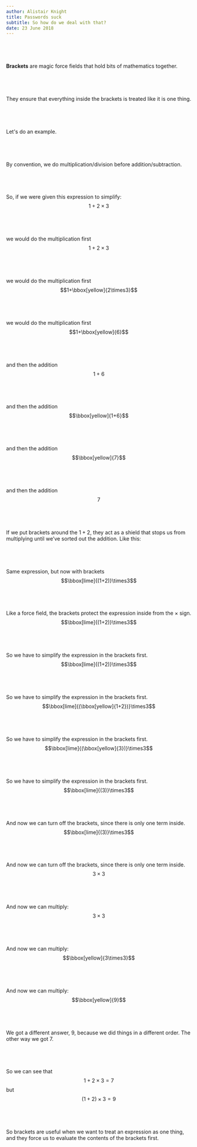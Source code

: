 ```yaml
---
author: Alistair Knight
title: Passwords suck
subtitle: So how do we deal with that?
date: 23 June 2018
---
```

##  
**Brackets** are magic force fields that hold bits of mathematics together.


##  
They ensure that everything inside the brackets is treated like it is one thing.

##  
Let's do an example.


##  
By convention, we do multiplication/division before addition/subtraction.


##  
So, if we were given this expression to simplify:
$$1+2\times3$$


##  
we would do the multiplication first
$$1+2\times3$$


##  
we would do the multiplication first
$$1+\bbox[yellow]{2\times3}$$


##  
we would do the multiplication first
$$1+\bbox[yellow]{6}$$


##  
and then the addition
$$1+6$$


##  
and then the addition
$$\bbox[yellow]{1+6}$$


##  
and then the addition
$$\bbox[yellow]{7}$$


##  
and then the addition
$$7$$


##  
If we put brackets around the $1+2$, they act as a shield that stops us from
multiplying until we’ve sorted out the addition. Like this:


##  
Same expression, but now with brackets
$$\bbox[lime]{(1+2)}\times3$$


##  
Like a force field, the brackets protect the expression inside from the $\times$ sign.
$$\bbox[lime]{(1+2)}\times3$$


##  
So we have to simplify the expression in the brackets first.
$$\bbox[lime]{(1+2)}\times3$$


##  
So we have to simplify the expression in the brackets first.
$$\bbox[lime]{(\bbox[yellow]{1+2})}\times3$$


##  
So we have to simplify the expression in the brackets first.
$$\bbox[lime]{(\bbox[yellow]{3})}\times3$$


##  
So we have to simplify the expression in the brackets first.
$$\bbox[lime]{(3)}\times3$$


##  
And now we can turn off the brackets, since there is only one term inside.
$$\bbox[lime]{(3)}\times3$$


##  
And now we can turn off the brackets, since there is only one term inside.
$$3\times3$$


##  
And now we can multiply:
$$3\times3$$


##  
And now we can multiply:
$$\bbox[yellow]{3\times3}$$


##  
And now we can multiply:
$$\bbox[yellow]{9}$$


##  
We got a different answer, $9$, because we did things in a different order.
The other way we got $7$.


##  
So we can see that
$$1+2\times3=7$$ but
$$(1+2)\times3=9$$

##  
So brackets are useful when we want to treat an expression as one thing, and
they force us to evaluate the contents of the brackets first.

